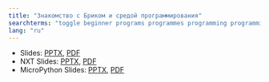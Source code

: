 ```yaml
---
title: "Знакомство с Бриком и средой программирования"
searchterms: "toggle beginner programs programmes programming programming_app programing introev3 brick software ev3 buttons centre up- down- left- right- center- ipad tablet android app introduction introduction_to_brick_and_software micropython"
lang: "ru"
---
```

 <ul>
 <li class="ng-binding">Slides:
 <a href="ProgrammingLessons/beginner/Introduction.pptx">PPTX</a>,
 <a href="ProgrammingLessons/beginner/Introduction.pdf">PDF</a>
 </li>
<li class="ng-binding">NXT Slides:
<a href="ProgrammingLessons/beginner/IntroductionNXT.pptx">PPTX</a>,
<a href="ProgrammingLessons/beginner/IntroductionNXT.pdf">PDF</a>
</li>
<li class="ng-binding">MicroPython Slides:
<a href="ProgrammingLessons/beginner/py-Introduction.pptx">PPTX</a>,
<a href="ProgrammingLessons/beginner/py-Introduction.pdf">PDF</a>
</li>


 </ul>
